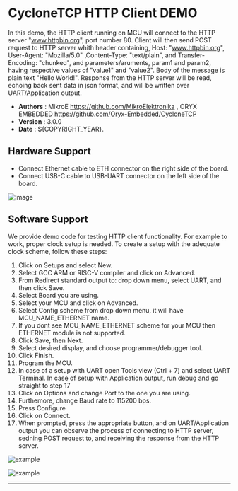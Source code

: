 # CycloneTCP HTTP Client DEMO

In this demo, the HTTP client running on MCU will connect to the HTTP server "www.httpbin.org", port number 80. Client will then send POST request to HTTP server whith header containing, Host: "www.httpbin.org", User-Agent: "Mozilla/5.0" ,Content-Type: "text/plain", and Transfer-Encoding: "chunked", and parameters/aruments, param1 and param2, having respective values of "value1" and "value2". Body of the message is plain text "Hello World!". Response from the HTTP server will be read, echoing back sent data in json format, and will be written over UART/Application output.

- **Authors**     : MikroE https://github.com/MikroElektronika
                  , ORYX EMBEDDED https://github.com/Oryx-Embedded/CycloneTCP
- **Version**     : 3.0.0
- **Date**        : ${COPYRIGHT_YEAR}.

## Hardware Support

- Connect Ethernet cable to ETH connector on the right side of the board.
- Connect USB-C cable to USB-UART connector on the left side of the board.

![image](https://download.mikroe.com/images/click_for_ide/board-uni-ds-v8-eth.png)

## Software Support

We provide demo code for testing HTTP client functionality.
For example to work, proper clock setup is needed. To create a setup with the adequate clock scheme, follow these steps:

1. Click on Setups and select New.
2. Select GCC ARM or RISC-V compiler and click on Advanced.
3. From Redirect standard output to: drop down menu, select UART, and then click Save.
4. Select Board you are using.
5. Select your MCU and click on Advanced.
6. Select Config scheme from drop down menu, it will have MCU_NAME_ETHERNET name.
7. If you dont see MCU_NAME_ETHERNET scheme for your MCU then ETHERNET module is not supported.
8. Click Save, then Next.
9. Select desired display, and choose programmer/debugger tool.
10. Click Finish.
11. Program the MCU.
12. In case of a setup with UART open Tools view (Ctrl + 7) and select UART Terminal. In case of setup with Application output, run debug and go straight to step 17
13. Click on Options and change Port to the one you are using.
14. Furthemore, change Baud rate to 115200 bps.
15. Press Configure
16. Click on Connect.
17. When prompted, press the appropriate button, and on UART/Application output you can observe the process of connecting to HTTP server, sedning POST request to, and receiving the response from the HTTP server.

![example](https://download.mikroe.com/images/click_for_ide/demo-eth-http-client-1.png)

![example](https://download.mikroe.com/images/click_for_ide/demo-eth-http-client-2.png)

---
